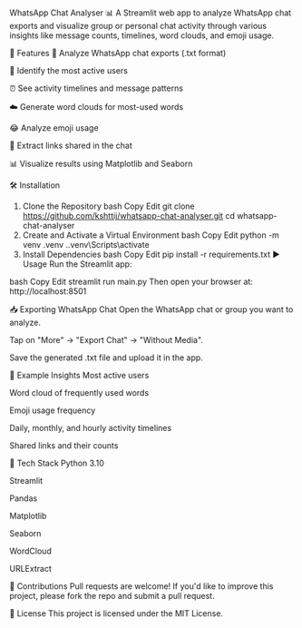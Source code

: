 WhatsApp Chat Analyser 📊
A Streamlit web app to analyze WhatsApp chat exports and visualize group or personal chat activity through various insights like message counts, timelines, word clouds, and emoji usage.

🚀 Features
📅 Analyze WhatsApp chat exports (.txt format)

👥 Identify the most active users

⏰ See activity timelines and message patterns

☁️ Generate word clouds for most-used words

😂 Analyze emoji usage

🔗 Extract links shared in the chat

📊 Visualize results using Matplotlib and Seaborn

🛠️ Installation
1. Clone the Repository
bash
Copy
Edit
git clone https://github.com/kshttij/whatsapp-chat-analyser.git
cd whatsapp-chat-analyser
2. Create and Activate a Virtual Environment
bash
Copy
Edit
python -m venv .venv
.\.venv\Scripts\activate
3. Install Dependencies
bash
Copy
Edit
pip install -r requirements.txt
▶️ Usage
Run the Streamlit app:

bash
Copy
Edit
streamlit run main.py
Then open your browser at:
http://localhost:8501

📥 Exporting WhatsApp Chat
Open the WhatsApp chat or group you want to analyze.

Tap on "More" → "Export Chat" → "Without Media".

Save the generated .txt file and upload it in the app.

🌟 Example Insights
Most active users

Word cloud of frequently used words

Emoji usage frequency

Daily, monthly, and hourly activity timelines

Shared links and their counts

🔧 Tech Stack
Python 3.10

Streamlit

Pandas

Matplotlib

Seaborn

WordCloud

URLExtract

🤝 Contributions
Pull requests are welcome!
If you'd like to improve this project, please fork the repo and submit a pull request.

📜 License
This project is licensed under the MIT License.

